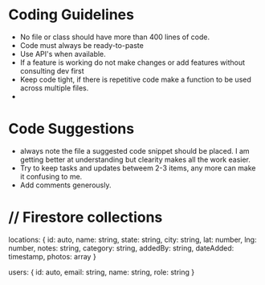 # Coding Guidelines
- No file or class should have more than 400 lines of code.
- Code must always be ready-to-paste
- Use API's when available.
- If a feature is working do not make changes or add features without consulting dev first
- Keep code tight, if there is repetitive code make a function to be used across multiple files.
- 

# Code Suggestions 
- always note the file a suggested code snippet should be placed. I am getting better at understanding but clearity makes all the work easier. 
- Try to keep tasks and updates betweem 2-3 items, any more can make it confusing to me.
- Add comments generously.

<script async defer
  src="https://maps.googleapis.com/maps/api/js?key=YOUR_API_KEY&callback=initMap">
</script>

# // Firestore collections
locations: {
  id: auto,
  name: string,
  state: string,
  city: string,
  lat: number,
  lng: number,
  notes: string,
  category: string,
  addedBy: string,
  dateAdded: timestamp,
  photos: array
}

users: {
  id: auto,
  email: string,
  name: string,
  role: string
}
